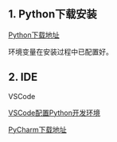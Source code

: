 ## 1. Python下载安装

[Python下载地址](https://www.python.org/downloads/)

环境变量在安装过程中已配置好。

## 2. IDE

VSCode

[VSCode配置Python开发环境](https://code.visualstudio.com/docs/python/python-tutorial)

[PyCharm下载地址](https://www.jetbrains.com/pycharm/download/#section=windows)
